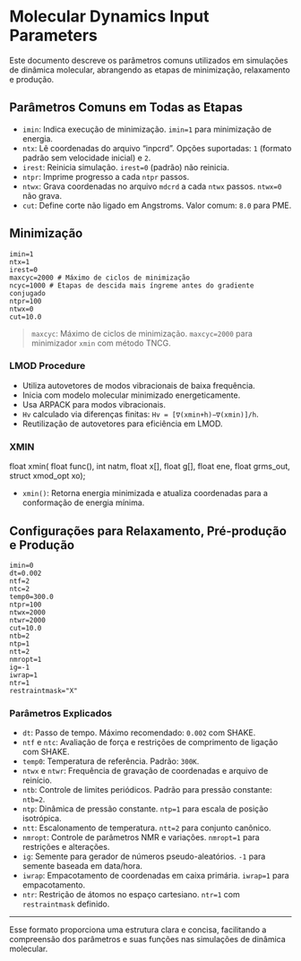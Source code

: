# Molecular Dynamics Input Parameters

Este documento descreve os parâmetros comuns utilizados em simulações de dinâmica molecular, abrangendo as etapas de minimização, relaxamento e produção.

## Parâmetros Comuns em Todas as Etapas

- `imin`: Indica execução de minimização. `imin=1` para minimização de energia.
- `ntx`: Lê coordenadas do arquivo “inpcrd”. Opções suportadas: `1` (formato padrão sem velocidade inicial) e `2`.
- `irest`: Reinicia simulação. `irest=0` (padrão) não reinicia.
- `ntpr`: Imprime progresso a cada `ntpr` passos.
- `ntwx`: Grava coordenadas no arquivo `mdcrd` a cada `ntwx` passos. `ntwx=0` não grava.
- `cut`: Define corte não ligado em Angstroms. Valor comum: `8.0` para PME.

## Minimização
```
imin=1
ntx=1
irest=0
maxcyc=2000 # Máximo de ciclos de minimização
ncyc=1000 # Etapas de descida mais íngreme antes do gradiente conjugado
ntpr=100
ntwx=0
cut=10.0
```

> `maxcyc`: Máximo de ciclos de minimização. `maxcyc=2000` para minimizador `xmin` com método TNCG.

### LMOD Procedure

- Utiliza autovetores de modos vibracionais de baixa frequência.
- Inicia com modelo molecular minimizado energeticamente.
- Usa ARPACK para modos vibracionais.
- `Hv` calculado via diferenças finitas: `Hv = [∇(xmin+h)−∇(xmin)]/h`.
- Reutilização de autovetores para eficiência em LMOD.

### XMIN
float xmin( float func(), int natm, float x[], float g[], float ene, float grms_out, struct xmod_opt xo);


- `xmin()`: Retorna energia minimizada e atualiza coordenadas para a conformação de energia mínima.

## Configurações para Relaxamento, Pré-produção e Produção
```
imin=0
dt=0.002
ntf=2
ntc=2
temp0=300.0
ntpr=100
ntwx=2000
ntwr=2000
cut=10.0
ntb=2
ntp=1
ntt=2
nmropt=1
ig=-1
iwrap=1
ntr=1
restraintmask="X"
```

### Parâmetros Explicados

- `dt`: Passo de tempo. Máximo recomendado: `0.002` com SHAKE.
- `ntf` e `ntc`: Avaliação de força e restrições de comprimento de ligação com SHAKE.
- `temp0`: Temperatura de referência. Padrão: `300K`.
- `ntwx` e `ntwr`: Frequência de gravação de coordenadas e arquivo de reinício.
- `ntb`: Controle de limites periódicos. Padrão para pressão constante: `ntb=2`.
- `ntp`: Dinâmica de pressão constante. `ntp=1` para escala de posição isotrópica.
- `ntt`: Escalonamento de temperatura. `ntt=2` para conjunto canônico.
- `nmropt`: Controle de parâmetros NMR e variações. `nmropt=1` para restrições e alterações.
- `ig`: Semente para gerador de números pseudo-aleatórios. `-1` para semente baseada em data/hora.
- `iwrap`: Empacotamento de coordenadas em caixa primária. `iwrap=1` para empacotamento.
- `ntr`: Restrição de átomos no espaço cartesiano. `ntr=1` com `restraintmask` definido.

---

Esse formato proporciona uma estrutura clara e concisa, facilitando a compreensão dos parâmetros e suas funções nas simulações de dinâmica molecular.
